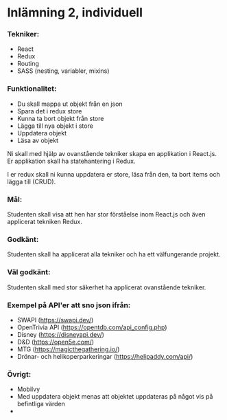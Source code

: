 # Inlämning 2, individuell

### Tekniker:
* React
* Redux
* Routing
* SASS (nesting, variabler, mixins)

### Funktionalitet:
* Du skall mappa ut objekt från en json
* Spara det i redux store
* Kunna ta bort objekt från store
* Lägga till nya objekt i store
* Uppdatera objekt
* Läsa av objekt

Ni skall med hjälp av ovanstående tekniker skapa en applikation i React.js. Er applikation skall ha statehantering i Redux.

I er redux skall ni kunna uppdatera er store, läsa från den, ta bort items och lägga till (CRUD).

### Mål:
Studenten skall visa att hen har stor förståelse inom React.js och även applicerat tekniken Redux.

### Godkänt:
Studenten skall ha applicerat alla tekniker och ha ett välfungerande projekt.

### Väl godkänt:
Studenten skall med stor säkerhet ha applicerat ovanstående tekniker.

### Exempel på API'er att sno json ifrån:
* SWAPI (https://swapi.dev/)
* OpenTrivia API (https://opentdb.com/api_config.php)
* Disney (https://disneyapi.dev/)
* D&D (https://open5e.com/)
* MTG (https://magicthegathering.io/)
* Drönar- och helikoperparkeringar (https://helipaddy.com/api/)

### Övrigt:
* Mobilvy
* Med uppdatera objekt menas att objektet uppdateras på något vis på befintliga värden
* 
